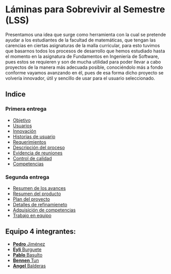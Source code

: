 # Láminas para Sobrevivir al Semestre (LSS)
Presentamos una idea que surge como herramienta con la cual se pretende ayudar a los estudiantes de la facultad de matemáticas, que tengan las carencias en ciertas asignaturas de la malla curricular, para esto tuvimos que basarnos todos los procesos de desarrollo que hemos estudiado hasta el momento en la asignatura de Fundamentos en Ingeniería de Software, pues estos se requieren y son de mucha utilidad para poder llevar a cabo proyectos de la manera más adecuada posible, conociéndolo más a fondo conforme vayamos avanzando en él, pues de esa forma dicho proyecto se volvería innovador, útil y sencillo de usar para el usuario seleccionado.

## Indice
### Primera entrega
- [Objetivo](https://github.com/Benn7n/PY-FIS-LAMINAS/blob/main/DOCUMENTOS/1.%20DESCRIPCI%C3%93N%20DE%20LA%20APLICACI%C3%93N/1.%20OBJETIVO.md#objetivo)
- [Usuarios](https://github.com/Benn7n/PY-FIS-LAMINAS/blob/main/DOCUMENTOS/1.%20DESCRIPCI%C3%93N%20DE%20LA%20APLICACI%C3%93N/2.%20USUARIOS.md)
- [Innovación](https://github.com/Benn7n/PY-FIS-LAMINAS/blob/main/DOCUMENTOS/1.%20DESCRIPCI%C3%93N%20DE%20LA%20APLICACI%C3%93N/3.%20INNOVACI%C3%93N.md)
- [Historias de usuario](https://github.com/Benn7n/PY-FIS-LAMINAS/blob/main/DOCUMENTOS/2.%20REQUERIMIENTOS%20%26%20HISTORIAS%20DE%20USUARIO/1.%20HISTORIAS%20DE%20USUARIO.md)
- [Requerimientos](https://github.com/Benn7n/PY-FIS-LAMINAS/blob/main/DOCUMENTOS/2.%20REQUERIMIENTOS%20%26%20HISTORIAS%20DE%20USUARIO/2.%20REQUERIMIENTOS.md)
- [Descripción del proceso](https://github.com/Benn7n/PY-FIS-LAMINAS/blob/main/DOCUMENTOS/3.%20PROCESO%20DE%20DESARROLLO/1.%20DESCRIPCI%C3%93N%20DEL%20PROCESO.md)
- [Evidencia de reuniones](https://github.com/Benn7n/PY-FIS-LAMINAS/blob/main/DOCUMENTOS/3.%20PROCESO%20DE%20DESARROLLO/2.%20EVIDENCIA%20DE%20REUNIONES.md)
- [Control de calidad](https://github.com/Benn7n/PY-FIS-LAMINAS/blob/main/DOCUMENTOS/3.%20PROCESO%20DE%20DESARROLLO/3.%20CONTROL%20DE%20CALIDAD.md)
- [Competencias](https://github.com/Benn7n/PY-FIS-LAMINAS/blob/main/DOCUMENTOS/4.%20COMPETENCIAS%20DE%20LA%20ASIGNATURA/1.%20COMPETENCIAS.md)

### Segunda entrega
- [Resumen de los avances](https://github.com/Benn7n/PY-FIS-LAMINAS/blob/main/DOCUMENTOS/2.1%20RESUMENES/1.%20AVANCES%20REALIZADOS%20ENTRE%20LA%201RA%20Y%202DA%20ENTREGA.md)
- [Resumen del producto](https://github.com/Benn7n/PY-FIS-LAMINAS/blob/main/DOCUMENTOS/2.1%20RESUMENES/2.%20PRODUCTO%20(FASES%20DE%20DESARROLLO).md)
- [Plan del proyecto]()
- [Detalles de refinamieneto]()
- [Adquisición de competencias]()
- [Trabajo en equipo]()

## Equipo 4 integrantes:
* [**Pedro** Jiménez](https://github.com/PedroJH25)
* [**Eyli** Burguete](https://github.com/EyliB) 
* [**Pablo** Basulto](https://github.com/PabloBasulto)
* [**Bennen** Tun](https://github.com/Benn7n)
* [**Angel** Balderas](https://github.com/ABalderas21)
